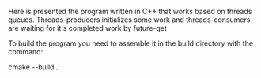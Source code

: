 Here is presented the program written in C++ that works based on threads queues. Threads-producers initializes some work and threads-consumers are waiting for it's completed work by future-get

To build the program you need to assemble it in the build directory with the command:

cmake --build .
